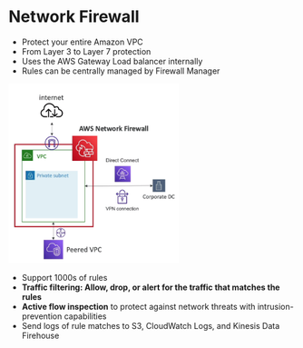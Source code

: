 # Network Firewall
- Protect your entire Amazon VPC
- From Layer 3 to Layer 7 protection
- Uses the AWS Gateway Load balancer internally
- Rules can be centrally managed by Firewall Manager

<img src=./images/nfirewall.png width="300"/>

- Support 1000s of rules
- **Traffic filtering: Allow, drop, or alert for the traffic that matches the rules**
- **Active flow inspection** to protect against network threats with intrusion-prevention capabilities
- Send logs of rule matches to S3, CloudWatch Logs, and Kinesis Data Firehouse